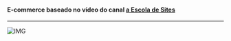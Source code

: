 <h4>E-commerce baseado no vídeo do canal <a href="https://www.youtube.com/user/insufmental"> a Escola de Sites</a></h4>
<hr>

![IMG](https://github.com/Tarmiel/WS.apps/blob/master/III.WordPress/3.Dropshipping/p1.png)
